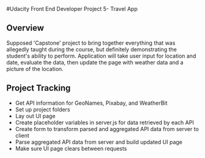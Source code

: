 #Udacity Front End Developer Project 5- Travel App

## Overview
Supposed 'Capstone' project to bring together everything that was allegedly taught during the course, but definitely demonstrating the student's ability to perform. Application will take user input for location and date, evaluate the data, then update the page with weather data and a picture of the location.

## Project Tracking
+ Get API information for GeoNames, Pixabay, and WeatherBit
+ Set up project folders
+ Lay out UI page
+ Create placeholder variables in server.js for data retrieved by each API
+ Create form to transform parsed and aggregated API data from server to client
+ Parse aggregated API data from server and build updated UI page
+ Make sure UI page clears between requests
